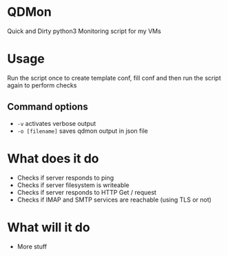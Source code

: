 # QDMon
Quick and Dirty python3 Monitoring script for my VMs

# Usage
Run the script once to create template conf, fill conf and then run the script again to perform checks

## Command options

- `-v` activates verbose output
- `-o [filename]` saves qdmon output in json file

# What does it do

- Checks if server responds to ping
- Checks if server filesystem is writeable
- Checks if server responds to HTTP Get / request
- Checks if IMAP and SMTP services are reachable (using TLS or not)

# What will it do

- More stuff
